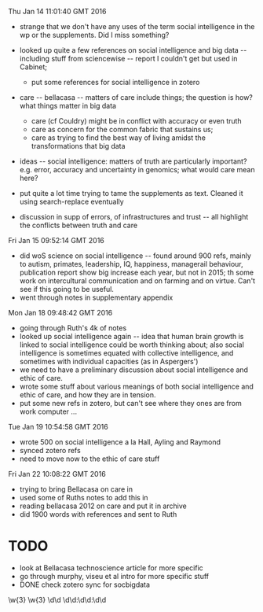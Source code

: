 Thu Jan 14 11:01:40 GMT 2016

- strange that we don't have any uses of the term social intelligence in the wp or the supplements. Did I miss something?
- looked up quite a few references on social intelligence and big data -- including stuff from sciencewise -- report I couldn't get but used in Cabinet; 
    - put some references for social intelligence in zotero
- care -- bellacasa -- matters of care include things; the question is how? what things matter in big data
    - care (cf Couldry) might be in conflict with accuracy or even truth
    - care as concern for the common fabric that sustains us;
    - care as trying to find the best way of living amidst the transformations that big data

- ideas -- social intelligence: matters of truth are particularly important? e.g. error, accuracy and uncertainty in genomics; what would care mean here?
- put quite a lot time trying to tame the supplements as text. Cleaned it using search-replace eventually
- discussion in supp of errors, of infrastructures and trust -- all highlight the conflicts between truth and care


Fri Jan 15 09:52:14 GMT 2016
- did woS science on social intelligence -- found around 900 refs, mainly to autism, primates, leadership, IQ, happiness, managerail behaviour, publication report show big increase each year, but not in 2015; th some work on intercultural communication and on farming and on virtue. Can't see if this going to be useful. 
- went through notes in supplementary appendix


Mon Jan 18 09:48:42 GMT 2016
- going through Ruth's 4k of notes
- looked up social intelligence again -- idea that human brain growth is linked to social intelligence could be worth thinking about; also social intelligence is sometimes equated with collective intelligence, and sometimes with individual capacities (as in Aspergers')
- we need to have a preliminary discussion about social intelligence and ethic of care. 
- wrote some stuff about various meanings of both social intelligence  and ethic of care, and how they are in tension. 
- put some new refs in zotero, but can't see where they ones are  from work computer ... 


Tue Jan 19 10:54:58 GMT 2016
- wrote 500 on social intelligence a la Hall, Ayling and Raymond
- synced zotero refs
- need to move now to the ethic of care stuff


Fri Jan 22 10:08:22 GMT 2016
- trying to bring Bellacasa on care in
- used some of Ruths notes to add this in
- reading bellacasa 2012 on care and put it in archive
- did 1900 words with references and sent to Ruth


# TODO
- look at Bellacasa technoscience article for more specific
- go through murphy, viseu et al intro for more specific stuff
- DONE check zotero sync for socbigdata

\w\{3\} \w\{3\} \d\d \d\d:\d\d:\d\d
